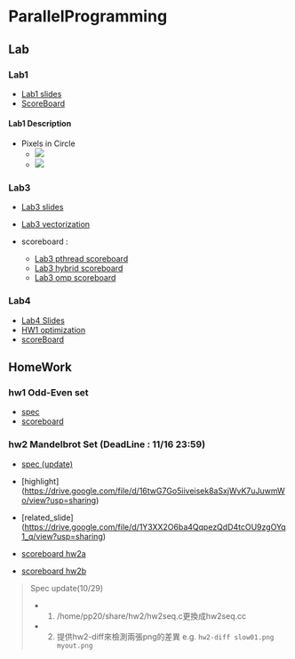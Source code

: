 # ParallelProgramming
## Lab
### Lab1
- [Lab1 slides](https://docs.google.com/presentation/d/18LSEGQCZBRc45s2j3EAmdmY2c6Q5g66SqJKu7Ng_DGo/edit#slide=id.g94f1b9ac30_0_11)
- [ScoreBoard](https://apollo.cs.nthu.edu.tw/pp20/scoreboard/lab1/)
#### Lab1 Description
- Pixels in Circle
  - ![](https://i.imgur.com/iof9TUb.png)
  - ![](https://i.imgur.com/S7YFQOb.png)
### Lab3
- [Lab3 slides](https://docs.google.com/presentation/d/1k348TeCpvJP8LL4SPsYDVpaCHRcJ-X8A/edit#slide=id.p1)
- [Lab3 vectorization](https://docs.google.com/presentation/d/14KfbosylToRh4TWGTjxjdJJdxYGeuOhB/edit#slide=id.p14)
- scoreboard :

  - [Lab3 pthread scoreboard](https://apollo.cs.nthu.edu.tw/pp20/scoreboard/lab3_pthread/)
  - [Lab3 hybrid scoreboard](https://apollo.cs.nthu.edu.tw/pp20/scoreboard/lab3_hybrid/)
  - [Lab3 omp scoreboard](https://apollo.cs.nthu.edu.tw/pp20/scoreboard/lab3_omp/)

### Lab4
- [Lab4 Slides](https://docs.google.com/presentation/d/1CQ44U-n4y1DFSF3NgNsQTXzbcZAhHh5Ed54slMs-HWg/edit?usp=sharing)
- [HW1 optimization](https://docs.google.com/presentation/d/1_ixM_6RqQiFggF0PA5TNWPkUIONm4x9-eIW4cs_cJSc/edit?usp=sharing)
- [scoreBoard](https://apollo.cs.nthu.edu.tw/pp20/scoreboard/lab4/)



## HomeWork
### hw1 Odd-Even set
- [spec](https://docs.google.com/document/d/1DwfAI_8m9obhJLDkiBwKLvBE7xIDX98bppFFWsFzo38/edit?usp=sharing)
- [scoreboard](https://apollo.cs.nthu.edu.tw/pp20/scoreboard/hw1/)

### hw2 Mandelbrot Set (**DeadLine : 11/16 23:59**)
- [spec (update) ](https://docs.google.com/document/d/1fJasbjKBzn0p9a-oITdf3GCBukCHvToklc1eX15Bd94/edit)
- [highlight] (https://drive.google.com/file/d/16twG7Go5iiveisek8aSxjWvK7uJuwmWo/view?usp=sharing)
- [related_slide] (https://drive.google.com/file/d/1Y3XX2O6ba4QqpezQdD4tcOU9zgOYq1_q/view?usp=sharing)

- [scoreboard hw2a](https://apollo.cs.nthu.edu.tw/pp20/scoreboard/hw2a/)
- [scoreboard hw2b](https://apollo.cs.nthu.edu.tw/pp20/scoreboard/hw2b/)
> Spec update(10/29)
> - 1. /home/pp20/share/hw2/hw2seq.c更換成hw2seq.cc
> - 2. 提供hw2-diff來檢測兩張png的差異 e.g. `hw2-diff slow01.png myout.png`
